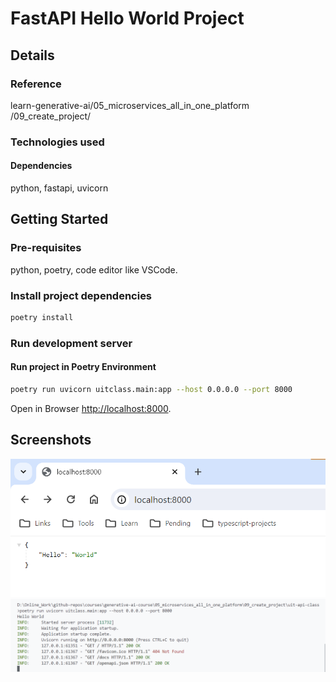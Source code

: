 # FastAPI Hello World Project

## Details

### Reference

learn-generative-ai/05_microservices_all_in_one_platform
/09_create_project/

### Technologies used

#### Dependencies

python, fastapi, uvicorn

## Getting Started

### Pre-requisites

python, poetry, code editor like VSCode.

### Install project dependencies

```bash
poetry install
```

### Run development server

#### Run project in Poetry Environment

```bash
poetry run uvicorn uitclass.main:app --host 0.0.0.0 --port 8000
```

Open in Browser [http://localhost:8000](http://localhost:8000).

## Screenshots

![alt text](./assets/image.png)
![alt text](./assets/image2.png)
